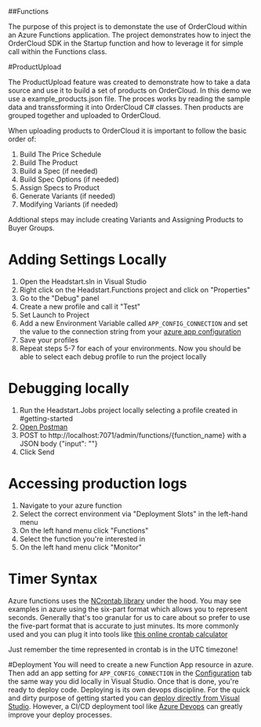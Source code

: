 ﻿##Functions

The purpose of this project is to demonstate the use of OrderCloud within an Azure Functions application.  The project demonstrates how to inject the OrderCloud SDK in the Startup function and how to leverage it for simple call within the Functions class.

#ProductUpload

The ProductUpload feature was created to demonstrate how to take a data source and use it to build a set of products on OrderCloud.  In this demo we use a example_products.json file.  The proces works by reading the sample data and transsforming it into OrderCloud C# classes.  Then products are grouped together and uploaded to OrderCloud.

When uploading products to OrderCloud it is important to follow the basic order of:
1. Build The Price Schedule
2. Build The Product
3. Build a Spec (if needed)
4. Build Spec Options (if needed)
5. Assign Specs to Product
6. Generate Variants (if needed)
7. Modifying Variants (if needed)

Addtional steps may include creating Variants and Assigning Products to Buyer Groups.

# Adding Settings Locally
1. Open the Headstart.sln in Visual Studio
2. Right click on the Headstart.Functions project and click on "Properties"
3. Go to the "Debug" panel
4. Create a new profile and call it "Test"
5. Set Launch to Project
6. Add a new Environment Variable called `APP_CONFIG_CONNECTION` and set the value to the connection string from your [azure app configuration](https://docs.microsoft.com/en-us/azure/azure-app-configuration/overview)
7. Save your profiles
8. Repeat steps 5-7 for each of your environments.
Now you should be able to select each debug profile to run the project locally

# Debugging locally
1. Run the Headstart.Jobs project locally selecting a profile created in #getting-started
2. [Open Postman](https://www.postman.com/)
3. POST to http://localhost:7071/admin/functions/{function_name} with a JSON body {"input": ""}
4. Click Send

# Accessing production logs
1. Navigate to your azure function
2. Select the correct environment via "Deployment Slots" in the left-hand menu
3. On the left hand menu click "Functions"
4. Select the function you're interested in
5. On the left hand menu click "Monitor"

# Timer Syntax
Azure functions uses the [NCrontab library](https://github.com/atifaziz/NCrontab#ncrontab-crontab-for-net) under the hood. You may see examples in azure using the six-part format which allows you to represent seconds. Generally that's too granular for us to care about so prefer to use the five-part format that is accurate to just minutes. Its more commonly used and you can plug it into tools like [this online crontab calculator](https://crontab.guru/)

Just remember the time represented in crontab is in the UTC timezone!

#Deployment
You will need to create a new Function App resource in azure. Then add an app setting for `APP_CONFIG_CONNECTION` in the [Configuration](https://docs.microsoft.com/en-us/azure/app-service/configure-common) tab the same way you did locally in Visual Studio. Once that is done, you're ready to deploy code. Deploying is its own devops discipline. For the quick and dirty purpose of getting started you can [deploy directly from Visual Studio](https://docs.microsoft.com/en-us/azure/azure-functions/functions-develop-vs#publish-to-azure). However, a CI/CD deployment tool like [Azure Devops](https://azure.microsoft.com/en-us/services/devops) can greatly improve your deploy processes. 
